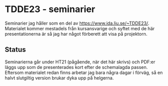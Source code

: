 # TDDE23 - seminarier

Seminarier jag håller som en del av https://www.ida.liu.se/~TDDE23/. Materialet
kommer mestadels från kursansvarige och syftet med de här presentationerna är så
jag har något förberett att visa på projektorn.

## Status

Seminarierna går under HT21 (pågående, när det här skrivs) och PDF:er läggs upp
som de presenterades kort efter de schemalagda passen. Eftersom materialet redan
finns arbetar jag bara några dagar i förväg, så en halvt slutgiltig version
brukar dyka upp på helgerna.
